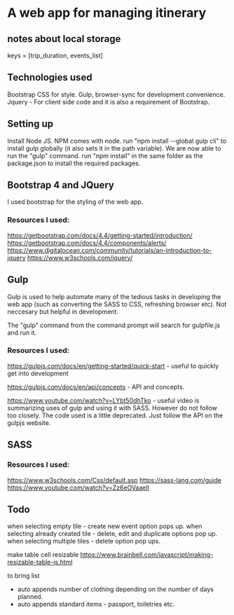 # A web app for managing itinerary

## notes about local storage
keys = [trip_duration, events_list]

## Technologies used

Bootstrap CSS for style.
Gulp, browser-sync for development convenience.
Jquery - For client side code and it is also a requirement of Bootstrap.

## Setting up

Install Node JS. NPM comes with node.
run "npm install --global gulp cli" to install gulp globally (it also sets it in the path variable). We are now able to run the "gulp" command.
run "npm install" in the same folder as the package.json to install the required packages.


## Bootstrap 4 and JQuery

I used bootstrap for the styling of the web app.

### Resources I used:
https://getbootstrap.com/docs/4.4/getting-started/introduction/
https://getbootstrap.com/docs/4.4/components/alerts/
https://www.digitalocean.com/community/tutorials/an-introduction-to-jquery
https://www.w3schools.com/jquery/


## Gulp

Gulp is used to help automate many of the tedious tasks in developing the web app (such as converting the SASS to CSS, refreshing browser etc).
Not neccesary but helpful in development.

The "gulp" command from the command prompt will search for gulpfile.js and run it.

### Resources I used:
https://gulpjs.com/docs/en/getting-started/quick-start  - useful to quickly get into development

https://gulpjs.com/docs/en/api/concepts                 - API and concepts.

https://www.youtube.com/watch?v=LYbt50dhTko             - useful video is summarizing uses of gulp and using it with SASS. However do not follow too closely. The code used is a little deprecated. Just follow the API on the gulpjs website.

## SASS


### Resources I used:
https://www.w3schools.com/Css/default.asp
https://sass-lang.com/guide
https://www.youtube.com/watch?v=Zz6eOVaaelI


## Todo

when selecting empty tile - create new event option pops up.
when selecting already created tile - delete, edit and duplicate options pop up.
when selecting multiple tiles - delete option pop ups.

make table cell resizable https://www.brainbell.com/javascript/making-resizable-table-js.html


to bring list 
- auto appends number of clothing depending on the number of days planned.
- auto appends standard items - passport, toiletries etc.


